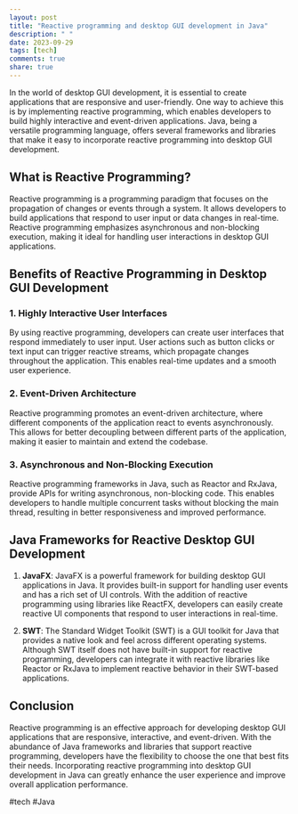 ```yaml
---
layout: post
title: "Reactive programming and desktop GUI development in Java"
description: " "
date: 2023-09-29
tags: [tech]
comments: true
share: true
---
```


In the world of desktop GUI development, it is essential to create applications that are responsive and user-friendly. One way to achieve this is by implementing reactive programming, which enables developers to build highly interactive and event-driven applications. Java, being a versatile programming language, offers several frameworks and libraries that make it easy to incorporate reactive programming into desktop GUI development.

## What is Reactive Programming?

Reactive programming is a programming paradigm that focuses on the propagation of changes or events through a system. It allows developers to build applications that respond to user input or data changes in real-time. Reactive programming emphasizes asynchronous and non-blocking execution, making it ideal for handling user interactions in desktop GUI applications.

## Benefits of Reactive Programming in Desktop GUI Development

### 1. Highly Interactive User Interfaces

By using reactive programming, developers can create user interfaces that respond immediately to user input. User actions such as button clicks or text input can trigger reactive streams, which propagate changes throughout the application. This enables real-time updates and a smooth user experience.

### 2. Event-Driven Architecture

Reactive programming promotes an event-driven architecture, where different components of the application react to events asynchronously. This allows for better decoupling between different parts of the application, making it easier to maintain and extend the codebase.

### 3. Asynchronous and Non-Blocking Execution

Reactive programming frameworks in Java, such as Reactor and RxJava, provide APIs for writing asynchronous, non-blocking code. This enables developers to handle multiple concurrent tasks without blocking the main thread, resulting in better responsiveness and improved performance.

## Java Frameworks for Reactive Desktop GUI Development

1. **JavaFX**: JavaFX is a powerful framework for building desktop GUI applications in Java. It provides built-in support for handling user events and has a rich set of UI controls. With the addition of reactive programming using libraries like ReactFX, developers can easily create reactive UI components that respond to user interactions in real-time.

2. **SWT**: The Standard Widget Toolkit (SWT) is a GUI toolkit for Java that provides a native look and feel across different operating systems. Although SWT itself does not have built-in support for reactive programming, developers can integrate it with reactive libraries like Reactor or RxJava to implement reactive behavior in their SWT-based applications.

## Conclusion

Reactive programming is an effective approach for developing desktop GUI applications that are responsive, interactive, and event-driven. With the abundance of Java frameworks and libraries that support reactive programming, developers have the flexibility to choose the one that best fits their needs. Incorporating reactive programming into desktop GUI development in Java can greatly enhance the user experience and improve overall application performance.

#tech #Java